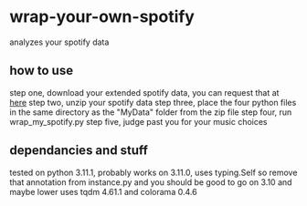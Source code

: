 # wrap-your-own-spotify
analyzes your spotify data

## how to use
step one, download your extended spotify data, you can request that at [here](https://www.spotify.com/ca-en/account/privacy/)
step two, unzip your spotify data
step three, place the four python files in the same directory as the "MyData" folder from the zip file
step four, run wrap_my_spotify.py
step five, judge past you for your music choices

## dependancies and stuff
tested on python 3.11.1, probably works on 3.11.0, uses typing.Self so remove that annotation from instance.py and you should be good to go on 3.10 and maybe lower
uses tqdm 4.61.1 and colorama 0.4.6
